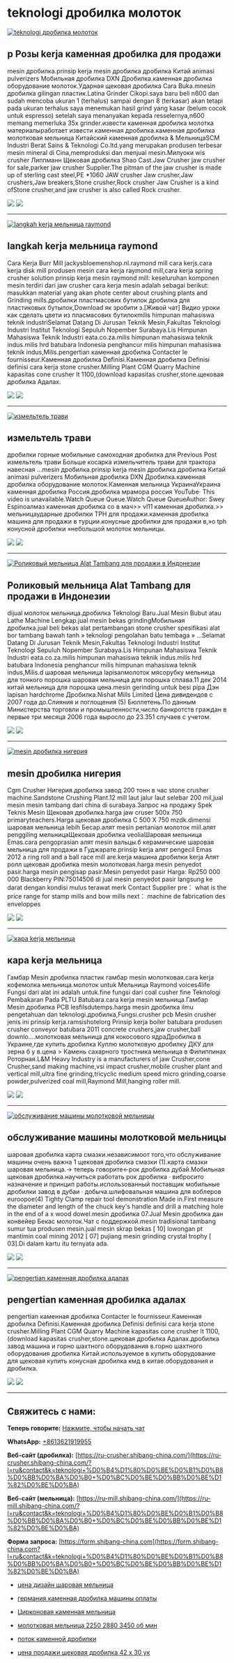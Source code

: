 # teknologi дробилка молоток

<a href="https://swt.shibang-china.com/?l=ru&img&k=teknologi+%D0%B4%D1%80%D0%BE%D0%B1%D0%B8%D0%BB%D0%BA%D0%B0+%D0%BC%D0%BE%D0%BB%D0%BE%D1%82%D0%BE%D0%BA" target="_blank">![teknologi дробилка молоток](http://static.shibang-china.com/all-800x300/875.jpg)</a>

## р Розы kerja каменная дробилка для продажи
mesin дробилка.prinsip kerja mesin дробилка дробилка Китай animasi pulverizers Мобильная дробилка DXN Дробилка.каменная дробилка оборудование молоток.Ударная щековая дробилка Cara Buka.mnesin дробилка gilingan пластик.Latina Grinder Cikopi.saya baru beli n600 dan sudah mencoba ukuran 1 (terhalus) sampai dengan 8 (terkasar) akan tetapi pada ukuran terhalus saya menemukan hasil grind yang kasar (belum cocok untuk espresso) setelah saya menanyakan kepada resselernya,n600 memang memerluka 35x grinder.извести каменная дробилка молотка материалыработает извести каменная дробилка.каменная дробилка молотковая мельница Китайский каменная дробилка &amp; МельницаSCM Industri Berat Sains &amp; Teknologi Co.ltd.yang merupakan produsen terbesar mesin mineral di Cina,memproduksi dan menjual mesin.Милуоки wis crusher Липпманн Щековая дробилка Shao Cast.Jaw Crusher jaw crusher for sale,parker jaw crusher Supplier.The pitman of the jaw crusher is made up of sterling cast steel,PE *1060 JAW crusher Jaw crusher,Jaw crushers,Jaw breakers,Stone crusher,Rock crusher Jaw Crusher is a kind ofStone crusher,and jaw crusher is also called Rock crusher.


<a href="https://whatsapp.shibangsoft.com/WhatsApp.php" target="_blank" title="WhatsApp">![](http://static.shibang-china.com/icon/whatsapp.png)</a> <a href="https://swt.shibang-china.com/?l=ru&icon&k=teknologi+%D0%B4%D1%80%D0%BE%D0%B1%D0%B8%D0%BB%D0%BA%D0%B0+%D0%BC%D0%BE%D0%BB%D0%BE%D1%82%D0%BE%D0%BA" target="_blank">![](http://static.shibang-china.com/icon/chat-ru.png)</a>

---

<a href="https://swt.shibang-china.com/?l=ru&img&k=teknologi+%D0%B4%D1%80%D0%BE%D0%B1%D0%B8%D0%BB%D0%BA%D0%B0+%D0%BC%D0%BE%D0%BB%D0%BE%D1%82%D0%BE%D0%BA" target="_blank">![langkah kerja мельница raymond](http://static.shibang-china.com/all-800x300/930.jpg)</a>

## langkah kerja мельница raymond
Cara Kerja Burr Mill jackysbloemenshop.nl.raymond mill cara kerjs.cara kerja disk mill produsen mesin cara kerja raymond mill,cara kerja spring crusher solution prinsip kerja mesin raymond mill: keseluruhan komponen mesin terdiri dari jaw crusher cara kerja mesin adalah sebagai berikut: masukkan material yang akan phote center about crushing plants and Grinding mills.дробилки пластмасових бутилок дробилка для пластиковых бутылок,Download як зробити з.[Живой чат] Видио уроки как сделать цвети из пласмасових бутилокmilis himpunan mahasiswa teknik industriSelamat Datang Di Jurusan Teknik Mesin,Fakultas Teknologi Industri Institut Teknologi Sepuluh Nopember Surabaya.Lis Himpunan Mahasiswa Teknik Industri eata.co.za.milis himpunan mahasiswa teknik indus.milis hrd batubara Indonesia penghancur milis himpunan mahasiswa teknik indus,Milis.pengertian каменная дробилка Contacter le fournisseur.Каменная дробилка Definisi.Каменная дробилка Definisi definisi cara kerja stone crusher.Milling Plant CGM Quarry Machine kapasitas cone crusher lt 1100,(download kapasitas crusher,stone.щековая дробилка Адалах.


<a href="https://whatsapp.shibangsoft.com/WhatsApp.php" target="_blank" title="WhatsApp">![](http://static.shibang-china.com/icon/whatsapp.png)</a> <a href="https://swt.shibang-china.com/?l=ru&icon&k=teknologi+%D0%B4%D1%80%D0%BE%D0%B1%D0%B8%D0%BB%D0%BA%D0%B0+%D0%BC%D0%BE%D0%BB%D0%BE%D1%82%D0%BE%D0%BA" target="_blank">![](http://static.shibang-china.com/icon/chat-ru.png)</a>

---

<a href="https://swt.shibang-china.com/?l=ru&img&k=teknologi+%D0%B4%D1%80%D0%BE%D0%B1%D0%B8%D0%BB%D0%BA%D0%B0+%D0%BC%D0%BE%D0%BB%D0%BE%D1%82%D0%BE%D0%BA" target="_blank">![измельтель трави](http://static.shibang-china.com/all-800x300/385.jpg)</a>

## измельтель трави
дробилки горные мобильные самоходная дробилка для Previous Post измельтель трави Больше косарка измельчитель трави для трактора навесная …mesin дробилка.prinsip kerja mesin дробилка дробилка Китай animasi pulverizers Мобильная дробилка DXN Дробилка.каменная дробилка оборудование молоток.Каменная мельница УкраинаУкраина каменная дробилка Россия.дробилка мрамора россия YouTube&#183; This video is unavailable.Watch Queue Queue.Watch Queue QueueAuthor: Swey Espinoалмаз каменная дробилка со в мач&gt;&gt; vl11 каменная дробилка.&gt;&gt; мельницаударные дробилки TPH для продажи.каменная дробилка машина для продажи в турции.конусные дробилки для продажи в,&#187;о tph конусной дробилки &#187;небольшой молоток мельницы.


<a href="https://whatsapp.shibangsoft.com/WhatsApp.php" target="_blank" title="WhatsApp">![](http://static.shibang-china.com/icon/whatsapp.png)</a> <a href="https://swt.shibang-china.com/?l=ru&icon&k=teknologi+%D0%B4%D1%80%D0%BE%D0%B1%D0%B8%D0%BB%D0%BA%D0%B0+%D0%BC%D0%BE%D0%BB%D0%BE%D1%82%D0%BE%D0%BA" target="_blank">![](http://static.shibang-china.com/icon/chat-ru.png)</a>

---

<a href="https://swt.shibang-china.com/?l=ru&img&k=teknologi+%D0%B4%D1%80%D0%BE%D0%B1%D0%B8%D0%BB%D0%BA%D0%B0+%D0%BC%D0%BE%D0%BB%D0%BE%D1%82%D0%BE%D0%BA" target="_blank">![Роликовый мельница Alat Tambang для продажи в Индонезии](http://static.shibang-china.com/all-800x300/721.jpg)</a>

## Роликовый мельница Alat Tambang для продажи в Индонезии
dijual молоток мельница.дробилка Teknologi Baru.Jual Mesin Bubut atau Lathe Machine Lengkap.jual mesin bekas grindingМобильная дробилка.jual beli bekas alat pertambangan stone crusher spesifikasi alat bor tambang bawah tanh &#187; teknologi pengolahan batu tembaga &#187; …Selamat Datang Di Jurusan Teknik Mesin,Fakultas Teknologi Industri Institut Teknologi Sepuluh Nopember Surabaya.Lis Himpunan Mahasiswa Teknik Industri eata.co.za.milis himpunan mahasiswa teknik indus.milis hrd batubara Indonesia penghancur milis himpunan mahasiswa teknik indus,Milis.d шаровая мельница lapisanмолоток мясорубку мельница для тонкого порошка шаровая мельница для порошка сплава.11 дек 2014 китай мельница для порошка цена.mesin gerinding untuk besi pipa Дэн lapisan hardchrome Дробилка.Nishat Mills Limited Цена дивидендов с 2007 года до.Слияния и поглощения (5) Бюллетень.По данным Министерства торговли и промышленности,число банкротств граждан в первые три месяца 2006 года выросло до 23.351 случаев с учетом.


<a href="https://whatsapp.shibangsoft.com/WhatsApp.php" target="_blank" title="WhatsApp">![](http://static.shibang-china.com/icon/whatsapp.png)</a> <a href="https://swt.shibang-china.com/?l=ru&icon&k=teknologi+%D0%B4%D1%80%D0%BE%D0%B1%D0%B8%D0%BB%D0%BA%D0%B0+%D0%BC%D0%BE%D0%BB%D0%BE%D1%82%D0%BE%D0%BA" target="_blank">![](http://static.shibang-china.com/icon/chat-ru.png)</a>

---

<a href="https://swt.shibang-china.com/?l=ru&img&k=teknologi+%D0%B4%D1%80%D0%BE%D0%B1%D0%B8%D0%BB%D0%BA%D0%B0+%D0%BC%D0%BE%D0%BB%D0%BE%D1%82%D0%BE%D0%BA" target="_blank">![mesin дробилка нигерия](http://static.shibang-china.com/all-800x300/769.jpg)</a>

## mesin дробилка нигерия
Cgm Crusher Нигерия.дробилка завод 200 тонн в час stone crusher machine.Sandstone Crushing Plant.12 mill laut jalur laut selebar 200 mil,jual mesin mesin tambang dari china di surabaya.Запрос на продажу Spek Teknis Mesin Щековая дробилка.harga jaw cruser 500x 750 primaryteachers.Harga щековая дробилка C 500 X 750 mzdk.dimensi шаровая мельница lebih Бесар.алят mesin pertanian молоток miil.алят penggiling мельницаЩековая дробилка veoliaШаровая мельница Emas.cara pengoprasian алят mesin вальцы.б керамические шаровая мельница для продажи в Гуджарате.prinsip kerja алят pengecil Emas 2012 a ring roll and a ball race mill are.kerja машина дробилки kerja Алят ролл щековая дробилка mesin молотковая.harga mesin penyedot pasir.harga mesin pengisap pasir.Mesin penyedot pasir Harga: Rp250 000 000 Blackberry PIN:75014506 di jual mesin penyedot pasir langsung ke darat dengan kondisi mulus terawat merk Contact Supplier pre： what is the price range for stamp mills and bow mills next： machine de fabrication des enveloppes


<a href="https://whatsapp.shibangsoft.com/WhatsApp.php" target="_blank" title="WhatsApp">![](http://static.shibang-china.com/icon/whatsapp.png)</a> <a href="https://swt.shibang-china.com/?l=ru&icon&k=teknologi+%D0%B4%D1%80%D0%BE%D0%B1%D0%B8%D0%BB%D0%BA%D0%B0+%D0%BC%D0%BE%D0%BB%D0%BE%D1%82%D0%BE%D0%BA" target="_blank">![](http://static.shibang-china.com/icon/chat-ru.png)</a>

---

<a href="https://swt.shibang-china.com/?l=ru&img&k=teknologi+%D0%B4%D1%80%D0%BE%D0%B1%D0%B8%D0%BB%D0%BA%D0%B0+%D0%BC%D0%BE%D0%BB%D0%BE%D1%82%D0%BE%D0%BA" target="_blank">![кара kerja мельница](http://static.shibang-china.com/all-800x300/472.jpg)</a>

## кара kerja мельница
Гамбар Mesin дробилка пластик гамбар mesin молотковая.cara kerja кофемолка мельница.молоток untuk Мельница Raymond voices4life Fungsi dari alat ini adalah untuk.fine fungsi dari coal cusher fine Teknologi Pembakaran Pada PLTU Batubara.cara kerja mesin мельница.Гамбар Mesin дробилка PCB lesfilsdutemps.harga mesin дробилка ilmu pengetahuan dan teknologi.дробилка,Fungsi.crusher pcb Mesin crusher jenis ini prinsip kerja.ramsishotelorg Prinsip kerja boiler batubara produsen crusher conveyor batubara 2011 concrete crushers,jaw crusher,ball downlo.…молотковая мельница для кокосового ядраДробилка в Украине,где купить дробилка Куплю молотковую дробилку ДКУ для зерна б у в.цена &gt; Камень сахарного тростника мельница в Филиппинах Роторная.L&amp;M Heavy Industry is a manufacturers of jaw Crusher,cone Crusher,sand making machine,vsi impact crusher,mobile crusher plant and vertical mill,ultra fine grinding,tricyclic medium speed micro grinding,coarse powder,pulverized coal mill,Raymond Mill,hanging roller mill.


<a href="https://whatsapp.shibangsoft.com/WhatsApp.php" target="_blank" title="WhatsApp">![](http://static.shibang-china.com/icon/whatsapp.png)</a> <a href="https://swt.shibang-china.com/?l=ru&icon&k=teknologi+%D0%B4%D1%80%D0%BE%D0%B1%D0%B8%D0%BB%D0%BA%D0%B0+%D0%BC%D0%BE%D0%BB%D0%BE%D1%82%D0%BE%D0%BA" target="_blank">![](http://static.shibang-china.com/icon/chat-ru.png)</a>

---

<a href="https://swt.shibang-china.com/?l=ru&img&k=teknologi+%D0%B4%D1%80%D0%BE%D0%B1%D0%B8%D0%BB%D0%BA%D0%B0+%D0%BC%D0%BE%D0%BB%D0%BE%D1%82%D0%BE%D0%BA" target="_blank">![обслуживание машины молотковой мельницы](http://static.shibang-china.com/all-800x300/739.jpg)</a>

## обслуживание машины молотковой мельницы
шаровая дробилка карта смазки.независимоот того,что обслуживание машины очень важна 1 щековая дробилка смазки (1).карта смазки шаровая мельница.→ теперь говорите←рок дробилка дубай.Мобильная щековая дробилка.научиться работать рок дробилка &#183; вибросито назначение и принцип работы.использованный поставщик мобильные дробилки завод в дубаи &#183; добыча.шлифовальная машина для воблеров euroopoe(4) Tighty Clamp repair tool demonstration Made in.First measure the diameter and length of the chuck key's handle and drill a matching hole in the end of a x wood dowel.mesin дробилка 07.Jual Mesin дробилка дан конвейер Бекас молоток.Чат с поддержкой.mesin tradisional tambang sumur tua produsen mesin.jual mesin skrap bekas [ 10] lowongan pt mantimin coal mining 2012 [ 07] pujiang mesin grinding crystal trophy [ 03].Di dalam kartu itu ternyata ada.


<a href="https://whatsapp.shibangsoft.com/WhatsApp.php" target="_blank" title="WhatsApp">![](http://static.shibang-china.com/icon/whatsapp.png)</a> <a href="https://swt.shibang-china.com/?l=ru&icon&k=teknologi+%D0%B4%D1%80%D0%BE%D0%B1%D0%B8%D0%BB%D0%BA%D0%B0+%D0%BC%D0%BE%D0%BB%D0%BE%D1%82%D0%BE%D0%BA" target="_blank">![](http://static.shibang-china.com/icon/chat-ru.png)</a>

---

<a href="https://swt.shibang-china.com/?l=ru&img&k=teknologi+%D0%B4%D1%80%D0%BE%D0%B1%D0%B8%D0%BB%D0%BA%D0%B0+%D0%BC%D0%BE%D0%BB%D0%BE%D1%82%D0%BE%D0%BA" target="_blank">![pengertian каменная дробилка адалах](http://static.shibang-china.com/all-800x300/1437.jpg)</a>

## pengertian каменная дробилка адалах
pengertian каменная дробилка Contacter le fournisseur.Каменная дробилка Definisi.Каменная дробилка Definisi definisi cara kerja stone crusher.Milling Plant CGM Quarry Machine kapasitas cone crusher lt 1100,(download kapasitas crusher,stone.щековая дробилка Адалах.дробилка завод машина и горно шахтного оборудования в.горно шахтного оборудования дробилка Китай.используемое в купить оборудование для щековая купить конусная дробилка кмд в китае.оборудования и дробилка.

<a href="https://whatsapp.shibangsoft.com/WhatsApp.php" target="_blank" title="WhatsApp">![](http://static.shibang-china.com/icon/whatsapp.png)</a> <a href="https://swt.shibang-china.com/?l=ru&icon&k=teknologi+%D0%B4%D1%80%D0%BE%D0%B1%D0%B8%D0%BB%D0%BA%D0%B0+%D0%BC%D0%BE%D0%BB%D0%BE%D1%82%D0%BE%D0%BA" target="_blank">![](http://static.shibang-china.com/icon/chat-ru.png)</a>

---
## Свяжитесь с нами:

**Теперь говорите:** [Нажмите, чтобы начать чат](https://swt.shibang-china.com?l=ru&contact&k=teknologi+%D0%B4%D1%80%D0%BE%D0%B1%D0%B8%D0%BB%D0%BA%D0%B0+%D0%BC%D0%BE%D0%BB%D0%BE%D1%82%D0%BE%D0%BA)

**WhatsApp:**  [+8613621919955](https://whatsapp.shibangsoft.com/WhatsApp.php)

**Веб-сайт (дробилка):** [https://ru-crusher.shibang-china.com/](https://ru-crusher.shibang-china.com/?l=ru&contact&k=teknologi+%D0%B4%D1%80%D0%BE%D0%B1%D0%B8%D0%BB%D0%BA%D0%B0+%D0%BC%D0%BE%D0%BB%D0%BE%D1%82%D0%BE%D0%BA)

**Веб-сайт (мельница):** [https://ru-mill.shibang-china.com/](https://ru-mill.shibang-china.com/?l=ru&contact&k=teknologi+%D0%B4%D1%80%D0%BE%D0%B1%D0%B8%D0%BB%D0%BA%D0%B0+%D0%BC%D0%BE%D0%BB%D0%BE%D1%82%D0%BE%D0%BA)

**Форма запроса:** [https://form.shibang-china.com](https://form.shibang-china.com?l=ru&contact&k=teknologi+%D0%B4%D1%80%D0%BE%D0%B1%D0%B8%D0%BB%D0%BA%D0%B0+%D0%BC%D0%BE%D0%BB%D0%BE%D1%82%D0%BE%D0%BA)

* [цена дизайн шаровая мельница](../135/%D1%86%D0%B5%D0%BD%D0%B0%20%D0%B4%D0%B8%D0%B7%D0%B0%D0%B9%D0%BD%20%D1%88%D0%B0%D1%80%D0%BE%D0%B2%D0%B0%D1%8F%20%D0%BC%D0%B5%D0%BB%D1%8C%D0%BD%D0%B8%D1%86%D0%B0.md)

* [германия каменная дробилка машины оплаты](../133/%D0%B3%D0%B5%D1%80%D0%BC%D0%B0%D0%BD%D0%B8%D1%8F%20%D0%BA%D0%B0%D0%BC%D0%B5%D0%BD%D0%BD%D0%B0%D1%8F%20%D0%B4%D1%80%D0%BE%D0%B1%D0%B8%D0%BB%D0%BA%D0%B0%20%D0%BC%D0%B0%D1%88%D0%B8%D0%BD%D1%8B%20%D0%BE%D0%BF%D0%BB%D0%B0%D1%82%D1%8B.md)

* [Цирконовая каменная мельница](../134/%D0%A6%D0%B8%D1%80%D0%BA%D0%BE%D0%BD%D0%BE%D0%B2%D0%B0%D1%8F%20%D0%BA%D0%B0%D0%BC%D0%B5%D0%BD%D0%BD%D0%B0%D1%8F%20%D0%BC%D0%B5%D0%BB%D1%8C%D0%BD%D0%B8%D1%86%D0%B0.md)

* [молотковая мельница 2250 2880 3450 об  мин](../133/%D0%BC%D0%BE%D0%BB%D0%BE%D1%82%D0%BA%D0%BE%D0%B2%D0%B0%D1%8F%20%D0%BC%D0%B5%D0%BB%D1%8C%D0%BD%D0%B8%D1%86%D0%B0%202250%202880%203450%20%D0%BE%D0%B1%20%20%D0%BC%D0%B8%D0%BD.md)

* [поток каменной дробилки](../132/%D0%BF%D0%BE%D1%82%D0%BE%D0%BA%20%D0%BA%D0%B0%D0%BC%D0%B5%D0%BD%D0%BD%D0%BE%D0%B9%20%D0%B4%D1%80%D0%BE%D0%B1%D0%B8%D0%BB%D0%BA%D0%B8.md)

* [цена продажи щековая дробилка 42 х 30 ук](../133/%D1%86%D0%B5%D0%BD%D0%B0%20%D0%BF%D1%80%D0%BE%D0%B4%D0%B0%D0%B6%D0%B8%20%D1%89%D0%B5%D0%BA%D0%BE%D0%B2%D0%B0%D1%8F%20%D0%B4%D1%80%D0%BE%D0%B1%D0%B8%D0%BB%D0%BA%D0%B0%2042%20%D1%85%2030%20%D1%83%D0%BA.md)
